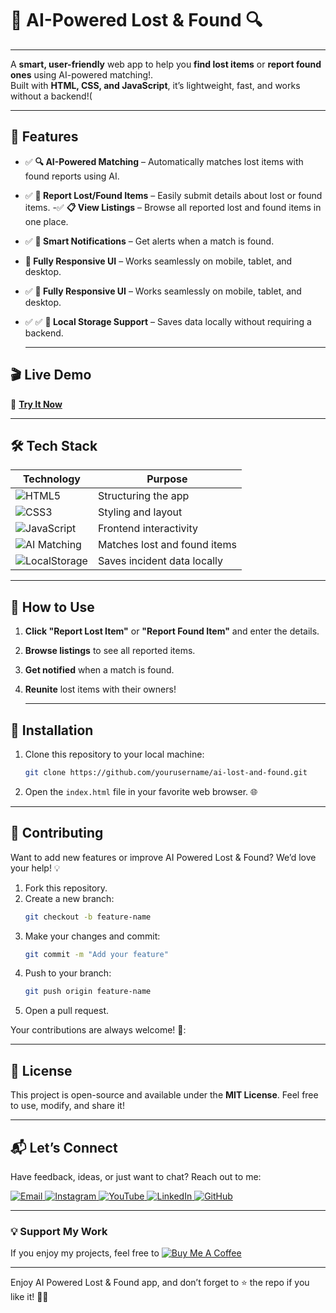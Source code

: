 # 🚨 AI-Powered Lost & Found 🔍

---
A **smart, user-friendly** web app to help you **find lost items** or **report found ones** using AI-powered matching!.  
Built with **HTML, CSS, and JavaScript**, it’s lightweight, fast, and works without a backend!( 

---
## 🌟 Features
- ✅ **🔍 AI-Powered Matching** – Automatically matches lost items with found reports using AI.  
- ✅ **📢 Report Lost/Found Items** – Easily submit details about lost or found items.
-✅ **📋 View Listings** – Browse all reported lost and found items in one place.
- ✅ **🔔 Smart Notifications** – Get alerts when a match is found. 
- **📱 Fully Responsive UI** – Works seamlessly on mobile, tablet, and desktop.
- ✅ **📱 Fully Responsive UI** – Works seamlessly on mobile, tablet, and desktop.
- ✅ ✅ **💾 Local Storage Support** – Saves data locally without requiring a backend.  


  ---
## 🎬 Live Demo 

🔗 **[Try It Now](https://ai-powered-lost-and-found.netlify.app/)**  

---
## 🛠 Tech Stack 
| Technology | Purpose |
|------------|---------|
| ![HTML5](https://img.shields.io/badge/HTML5-E34F26?style=for-the-badge&logo=html5&logoColor=white) | Structuring the app |
| ![CSS3](https://img.shields.io/badge/CSS3-1572B6?style=for-the-badge&logo=css3&logoColor=white) | Styling and layout |
| ![JavaScript](https://img.shields.io/badge/JavaScript-F7DF1E?style=for-the-badge&logo=javascript&logoColor=black) | Frontend interactivity |
| ![AI Matching](https://img.shields.io/badge/AI%20Matching-FF6F61?style=for-the-badge) | Matches lost and found items | 
| ![LocalStorage](https://img.shields.io/badge/LocalStorage-0000FF?style=for-the-badge) | Saves incident data locally |


---
## 🚀 How to Use
1. **Click "Report Lost Item"** or **"Report Found Item"** and enter the details.  
2. **Browse listings** to see all reported items.
3. **Get notified** when a match is found. 
4. **Reunite** lost items with their owners!  


   ---
## 📜 Installation 
1. Clone this repository to your local machine:  
   ```bash  
   git clone https://github.com/yourusername/ai-lost-and-found.git  
   ```  

2. Open the `index.html` file in your favorite web browser. 🌐  
 

---

## 🤝 Contributing  

Want to add new features or improve AI Powered Lost & Found? We’d love your help! 💡  
1. Fork this repository.  
2. Create a new branch:  
   ```bash  
   git checkout -b feature-name  
   ```  
3. Make your changes and commit:  
   ```bash  
   git commit -m "Add your feature"  
   ```  
4. Push to your branch:  
   ```bash  
   git push origin feature-name  
   ```  
5. Open a pull request.  

Your contributions are always welcome! 🌟:


---

## 📜 License  

This project is open-source and available under the **MIT License**. Feel free to use, modify, and share it!  

---

## 📬 Let’s Connect  

Have feedback, ideas, or just want to chat? Reach out to me:  
<div>
  <a href="mailto:onlykelvin06@gmail.com">
    <img src="https://img.shields.io/badge/Email-4285F4?style=for-the-badge&logo=gmail&logoColor=white" alt="Email" />
  </a>
  <a href="https://www.instagram.com/_.yo.kelvin/">
    <img src="https://img.shields.io/badge/Instagram-E4405F?style=for-the-badge&logo=instagram&logoColor=white" alt="Instagram" />
  </a>
  <a href="https://www.youtube.com/@TechTutor_Tv?sub_confirmation=1">
    <img src="https://img.shields.io/badge/YouTube-FF0000?style=for-the-badge&logo=youtube&logoColor=white" alt="YouTube" />
  </a>
  <a href = "https://www.linkedin.com/in/kelvin-agyare-yeboah-6728a7301?utm_source=share&utm_campaign=share_via&utm_content=profile&utm_medium=android_app">
    <img src="https://img.shields.io/badge/LinkedIn-0077B5?style=for-the-badge&logo=linkedin&logoColor=white" alt="LinkedIn" />
  </a>
  <a href="https://github.com/KelvCodes">
    <img src="https://img.shields.io/badge/GitHub-181717?style=for-the-badge&logo=github&logoColor=white" alt="GitHub" />
  </a>
</div>     
 
---
### 💡 Support My Work  
If you enjoy my projects, feel free to [![Buy Me A Coffee](https://img.shields.io/badge/Buy%20Me%20A%20Coffee-%F0%9F%8C%8D-yellow?style=for-the-badge&logo=buy-me-a-coffee&logoColor=black)](https://www.buymeacoffee.com/kelvcodes) 

---
Enjoy AI Powered Lost & Found app, and don’t forget to ⭐ the repo if you like it! 🥳✨  


